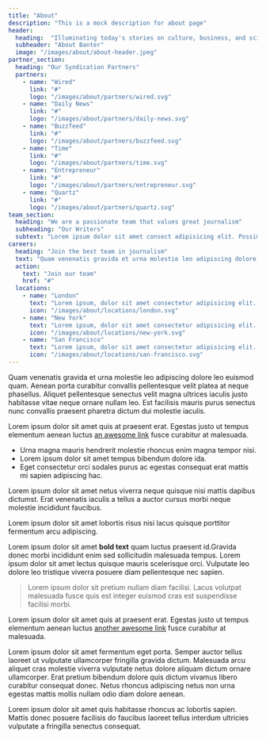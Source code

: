 ```yaml
---
title: "About"
description: "This is a mock description for about page"
header:
  heading:  "Illuminating today's stories on culture, business, and science through great journalism."
  subheader: "About Banter"
  image: "/images/about/about-header.jpeg"
partner_section:
  heading: "Our Syndication Partners"
  partners:
    - name: "Wired"
      link: "#"
      logo: "/images/about/partners/wired.svg"
    - name: "Daily News"
      link: "#"
      logo: "/images/about/partners/daily-news.svg"
    - name: "Buzzfeed"
      link: "#"
      logo: "/images/about/partners/buzzfeed.svg"
    - name: "Time"
      link: "#"
      logo: "/images/about/partners/time.svg"
    - name: "Entrepreneur"
      link: "#"
      logo: "/images/about/partners/entrepreneur.svg"
    - name: "Quartz"
      link: "#"
      logo: "/images/about/partners/quartz.svg"
team_section:
  heading: "We are a passionate team that values great journalism"
  subheading: "Our Writers"
  subtext: "Lorem ipsum dolor sit amet consect adipisicing elit. Possimus magnam voluptatum cupiditate veritatis in accusamus quisquam."
careers:
  heading: "Join the best team in journalism"
  text: "Quam venenatis gravida et urna molestie leo adipiscing dolore leo euismod quam. Aenean porta curabitur convallis pellentesque velit platea at neque phasellus. Aliquet pellentesque senectus velit magna ultrices iaculis justo habitasse vitae neque ornare nullam leo."
  action:
    text: "Join our team"
    href: "#"
  locations:
    - name: "London"
      text: "Lorem ipsum, dolor sit amet consectetur adipisicing elit. Maiores impedit perferendis suscipit eaque iste dolor."
      icon: "/images/about/locations/london.svg"
    - name: "New York"
      text: "Lorem ipsum, dolor sit amet consectetur adipisicing elit. Maiores impedit perferendis suscipit eaque iste dolor."
      icon: "/images/about/locations/new-york.svg"
    - name: "San Francisco"
      text: "Lorem ipsum, dolor sit amet consectetur adipisicing elit. Maiores impedit perferendis suscipit eaque iste dolor."
      icon: "/images/about/locations/san-francisco.svg"
---
```

Quam venenatis gravida et urna molestie leo adipiscing dolore leo euismod quam. Aenean porta curabitur convallis pellentesque velit platea at neque phasellus. Aliquet pellentesque senectus velit magna ultrices iaculis justo habitasse vitae neque ornare nullam leo. Est facilisis mauris purus senectus nunc convallis praesent pharetra dictum dui molestie iaculis.

Lorem ipsum dolor sit amet quis at praesent erat. Egestas justo ut tempus elementum aenean luctus [an awesome link](#) fusce curabitur at malesuada.

* Urna magna mauris hendrerit molestie rhoncus enim magna tempor nisi.
* Lorem ipsum dolor sit amet tempus bibendum dolore ida.
* Eget consectetur orci sodales purus ac egestas consequat erat mattis mi sapien adipiscing hac.

Lorem ipsum dolor sit amet netus viverra neque quisque nisi mattis dapibus dictumst. Erat venenatis iaculis a tellus a auctor cursus morbi neque molestie incididunt faucibus.

Lorem ipsum dolor sit amet lobortis risus nisi lacus quisque porttitor fermentum arcu adipiscing.

Lorem ipsum dolor sit amet **bold text** quam luctus praesent id.Gravida donec morbi incididunt enim sed sollicitudin malesuada tempus. Lorem ipsum dolor sit amet lectus quisque mauris scelerisque orci. Vulputate leo dolore leo tristique viverra posuere diam pellentesque nec sapien.

> Lorem ipsum dolor sit pretium nullam diam facilisi. Lacus volutpat malesuada fusce quis est integer euismod cras est suspendisse facilisi morbi. 

Lorem ipsum dolor sit amet quis at praesent erat. Egestas justo ut tempus elementum aenean luctus [another awesome link](#) fusce curabitur at malesuada.

Lorem ipsum dolor sit amet fermentum eget porta. Semper auctor tellus laoreet ut vulputate ullamcorper fringilla gravida dictum. Malesuada arcu aliquet cras molestie viverra vulputate netus dolore aliquam dictum ornare ullamcorper. Erat pretium bibendum dolore quis dictum vivamus libero curabitur consequat donec. Netus rhoncus adipiscing netus non urna egestas mattis mollis nullam odio diam dolore aenean.

Lorem ipsum dolor sit amet quis habitasse rhoncus ac lobortis sapien. Mattis donec posuere facilisis do faucibus laoreet tellus interdum ultricies vulputate a fringilla senectus consequat.